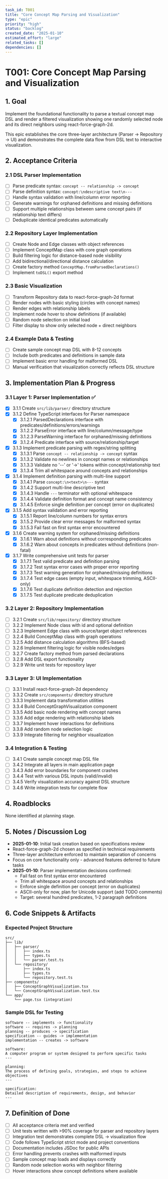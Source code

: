 ```yaml
---
task_id: T001
title: "Core Concept Map Parsing and Visualization"
type: "epic"
priority: "high"
status: "backlog"
created_date: "2025-01-10"
estimated_effort: "large"
related_tasks: []
dependencies: []
---
```


# T001: Core Concept Map Parsing and Visualization

## 1. Goal

Implement the foundational functionality to parse a textual concept map DSL and render a filtered visualization showing one randomly selected node and its direct neighbors using react-force-graph-2d.

This epic establishes the core three-layer architecture (Parser → Repository → UI) and demonstrates the complete data flow from DSL text to interactive visualization.

## 2. Acceptance Criteria

### 2.1 DSL Parser Implementation
- [ ] Parse predicate syntax: `concept -- relationship -> concept`
- [ ] Parse definition syntax: `concept:\ndescriptive text\n---`
- [ ] Handle syntax validation with line/column error reporting
- [ ] Generate warnings for orphaned definitions and missing definitions
- [ ] Support multiple relationships between same concept pairs (if relationship text differs)
- [ ] Deduplicate identical predicates automatically

### 2.2 Repository Layer Implementation
- [ ] Create Node and Edge classes with object references
- [ ] Implement ConceptMap class with core graph operations
- [ ] Build filtering logic for distance-based node visibility
- [ ] Add bidirectional/directional distance calculation
- [ ] Create factory method `ConceptMap.fromParsedDeclarations()`
- [ ] Implement `toDSL()` export method

### 2.3 Basic Visualization
- [ ] Transform Repository data to react-force-graph-2d format
- [ ] Render nodes with basic styling (circles with concept names)
- [ ] Render edges with relationship labels
- [ ] Implement node hover to show definitions (if available)
- [ ] Random node selection on initial load
- [ ] Filter display to show only selected node + direct neighbors

### 2.4 Example Data & Testing
- [ ] Create sample concept map DSL with 8-12 concepts
- [ ] Include both predicates and definitions in sample data
- [ ] Implement basic error handling for malformed DSL
- [ ] Manual verification that visualization correctly reflects DSL structure

## 3. Implementation Plan & Progress

### 3.1 Layer 1: Parser Implementation ✅
- [x] 3.1.1 Create `src/lib/parser/` directory structure
- [x] 3.1.2 Define TypeScript interfaces for Parser namespace
  - [x] 3.1.2.1 ParsedDeclarations interface with predicates/definitions/errors/warnings
  - [x] 3.1.2.2 ParseError interface with line/column/message/type
  - [x] 3.1.2.3 ParseWarning interface for orphaned/missing definitions
  - [x] 3.1.2.4 Predicate interface with source/relationship/target
- [x] 3.1.3 Implement predicate parsing with regex/string splitting
  - [x] 3.1.3.1 Parse `concept -- relationship -> concept` syntax
  - [x] 3.1.3.2 Validate no newlines in concept names or relationships
  - [x] 3.1.3.3 Validate no '--' or '->' tokens within concept/relationship text
  - [x] 3.1.3.4 Trim all whitespace around concepts and relationships
- [x] 3.1.4 Implement definition parsing with multi-line support
  - [x] 3.1.4.1 Parse `concept:\n<text>\n---` syntax
  - [x] 3.1.4.2 Support multi-line descriptive text
  - [x] 3.1.4.3 Handle `---` terminator with optional whitespace
  - [x] 3.1.4.4 Validate definition format and concept name consistency
  - [x] 3.1.4.5 Enforce single definition per concept (error on duplicates)
- [x] 3.1.5 Add syntax validation and error reporting
  - [x] 3.1.5.1 Report line/column numbers for syntax errors
  - [x] 3.1.5.2 Provide clear error messages for malformed syntax
  - [x] 3.1.5.3 Fail fast on first syntax error encountered
- [x] 3.1.6 Create warning system for orphaned/missing definitions
  - [x] 3.1.6.1 Warn about definitions without corresponding predicates
  - [x] 3.1.6.2 Warn about concepts in predicates without definitions (non-fatal)
- [x] 3.1.7 Write comprehensive unit tests for parser
  - [x] 3.1.7.1 Test valid predicate and definition parsing
  - [x] 3.1.7.2 Test syntax error cases with proper error reporting
  - [x] 3.1.7.3 Test warning generation for orphaned/missing definitions
  - [x] 3.1.7.4 Test edge cases (empty input, whitespace trimming, ASCII-only)
  - [x] 3.1.7.6 Test duplicate definition detection and rejection
  - [x] 3.1.7.5 Test duplicate predicate deduplication

### 3.2 Layer 2: Repository Implementation
- [ ] 3.2.1 Create `src/lib/repository/` directory structure
- [ ] 3.2.2 Implement Node class with id and optional definition
- [ ] 3.2.3 Implement Edge class with source/target object references
- [ ] 3.2.4 Build ConceptMap class with graph operations
- [ ] 3.2.5 Add distance calculation algorithms (BFS-based)
- [ ] 3.2.6 Implement filtering logic for visible nodes/edges
- [ ] 3.2.7 Create factory method from parsed declarations
- [ ] 3.2.8 Add DSL export functionality
- [ ] 3.2.9 Write unit tests for repository layer

### 3.3 Layer 3: UI Implementation
- [ ] 3.3.1 Install react-force-graph-2d dependency
- [ ] 3.3.2 Create `src/components/` directory structure
- [ ] 3.3.3 Implement data transformation utilities
- [ ] 3.3.4 Build ConceptGraphVisualization component
- [ ] 3.3.5 Add basic node rendering with concept names
- [ ] 3.3.6 Add edge rendering with relationship labels
- [ ] 3.3.7 Implement hover interactions for definitions
- [ ] 3.3.8 Add random node selection logic
- [ ] 3.3.9 Integrate filtering for neighbor visualization

### 3.4 Integration & Testing
- [ ] 3.4.1 Create sample concept map DSL file
- [ ] 3.4.2 Integrate all layers in main application page
- [ ] 3.4.3 Add error boundaries for component crashes
- [ ] 3.4.4 Test with various DSL inputs (valid/invalid)
- [ ] 3.4.5 Verify visualization accuracy against DSL structure
- [ ] 3.4.6 Write integration tests for complete flow

## 4. Roadblocks

None identified at planning stage.

## 5. Notes / Discussion Log

- **2025-01-10**: Initial task creation based on specifications review
- React-force-graph-2d chosen as specified in technical requirements
- Three-layer architecture enforced to maintain separation of concerns
- Focus on core functionality only - advanced features deferred to future tasks
- **2025-01-10**: Parser implementation decisions confirmed:
  - Fail fast on first syntax error encountered
  - Trim all whitespace around concepts and relationships
  - Enforce single definition per concept (error on duplicates)
  - ASCII-only for now, plan for Unicode support (add TODO comments)
  - Target: several hundred predicates, 1-2 paragraph definitions

## 6. Code Snippets & Artifacts

### Expected Project Structure
```
src/
├── lib/
│   ├── parser/
│   │   ├── index.ts
│   │   ├── types.ts
│   │   └── parser.test.ts
│   └── repository/
│       ├── index.ts
│       ├── types.ts
│       └── repository.test.ts
├── components/
│   ├── ConceptGraphVisualization.tsx
│   └── ConceptGraphVisualization.test.tsx
└── app/
    └── page.tsx (integration)
```

### Sample DSL for Testing
```
software -- implements -> functionality
software -- requires -> planning
planning -- produces -> specification
specification -- guides -> implementation
implementation -- creates -> software

software:
A computer program or system designed to perform specific tasks
---

planning:
The process of defining goals, strategies, and steps to achieve objectives
---

specification:
Detailed description of requirements, design, and behavior
---
```

## 7. Definition of Done

- [ ] All acceptance criteria met and verified
- [ ] Unit tests written with >90% coverage for parser and repository layers
- [ ] Integration test demonstrates complete DSL → visualization flow
- [ ] Code follows TypeScript strict mode and project conventions
- [ ] Documentation includes JSDoc for public APIs
- [ ] Error handling prevents crashes with malformed inputs
- [ ] Sample concept map loads and displays correctly
- [ ] Random node selection works with neighbor filtering
- [ ] Hover interactions show concept definitions where available